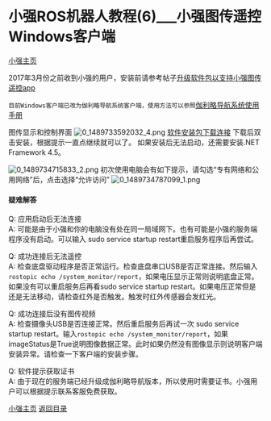# 小强ROS机器人教程(6)___小强图传遥控Windows客户端<br>
[小强主页](https://www.bwbot.org/products/xiaoqiang-4-pro)

2017年3月份之前收到小强的用户，安装前请参考帖子[升级软件包以支持小强图传遥控app](http://community.bwbot.org/topic/161/%E5%8D%87%E7%BA%A7%E8%BD%AF%E4%BB%B6%E5%8C%85%E4%BB%A5%E6%94%AF%E6%8C%81%E5%B0%8F%E5%BC%BA%E5%9B%BE%E4%BC%A0%E9%81%A5%E6%8E%A7app)

`目前Windows客户端已改为伽利略导航系统客户端，使用方法可以参照`[伽利略导航系统使用手册](https://doc.bwbot.org/en/books-online/galileo-servicebot-doc)

图传显示和控制界面
![0_1489733592032_4.png](http://community.bwbot.org/assets/uploads/files/1489733601287-4-resized.png)
[软件安装包下载连接](https://www.bwbot.org/s/izypxk)
下载后双击安装，根据提示一直点继续就可以了。
如果安装后无法启动，还需要安装.NET Framework 4.5。

![0_1489734715833_2.png](http://community.bwbot.org/assets/uploads/files/1489734711683-2-resized.png) 
初次使用电脑会有如下提示，请勾选“专有网络和公用网络”后，点击选择“允许访问”
![0_1489734787099_1.png](http://community.bwbot.org/assets/uploads/files/1489734782870-1.png)


#### 疑难解答

Q: 应用启动后无法连接<br>A: 可能是由于小强和你的电脑没有处在同一局域网下。也有可能是小强的服务端程序没有启动。可以输入 sudo service startup restart重启服务程序后再尝试。

Q: 成功连接后无法遥控<br>A: 检查底盘驱动程序是否正常运行。检查底盘串口USB是否正常连接。然后输入`rostopic echo /system_monitor/report`，如果电压显示正常则说明底盘正常。如果没有可以重启服务后再看sudo service startup restart。如果电压正常但是还是无法移动，请检查红外是否触发。触发时红外传感器会发红光。

Q: 成功连接后没有图传视频<br>A: 检查摄像头USB是否连接正常。然后重启服务后再试一次 sudo service startup restart。输入`rostopic echo /system_monitor/report`，如果imageStatus是True说明图像数据正常。此时如果仍然没有图像显示则说明客户端安装异常。请检查一下客户端的安装步骤。

Q: 软件提示获取证书<br>A: 由于现在的服务端已经升级成伽利略导航版本，所以使用时需要证书。小强用户可以根据提示联系客服免费获取。

[小强主页](https://www.bwbot.org/products/xiaoqiang-4-pro)
[返回目录](https://community.bwbot.org/topic/110)
